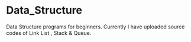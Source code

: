 # Data_Structure
Data Structure programs for beginners.
Currently I have uploaded source codes of Link List , Stack & Queue.
